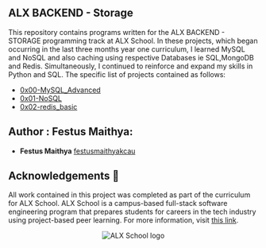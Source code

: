 ## ALX BACKEND - Storage

This repository contains programs written for the ALX BACKEND - STORAGE programming
track at ALX School. In these projects, which began occurring in the last three months
year one curriculum, I learned MySQL and NoSQL and also caching using respective Databases ie SQL,MongoDB and Redis.
Simultaneously, I continued to reinforce and expand my skills in Python and SQL.
The specific list of projects contained as follows:

* [0x00-MySQL_Advanced](./0x00-MySQL_Advanced)
* [0x01-NoSQL](./0x01-NoSQL)
* [0x02-redis_basic](./0x02-redis_basic)



## Author : Festus Maithya:

* **Festus Maithya** [festusmaithyakcau](https://github.com/festusmaithyakcau)

## Acknowledgements :pray:

All work contained in this project was completed as part of the curriculum for
ALX School. ALX School is a campus-based full-stack software
engineering program that prepares students for careers in the tech industry
using project-based peer learning. For more information, visit
[this link](https://www.alxafrica.com/software-engineering/).

<p align="center">
  <img src="https://cdn.movemeback.com/media/thumbnails/images/alx-organisation-logo-20190916-00002391/f6313bbddaca8b63d28b26a7b02bc3c7.jpg"
       alt="ALX School logo">
</p>

